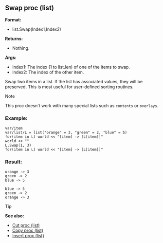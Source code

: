 ## Swap proc (list)

**Format:**
+   list.Swap(Index1,Index2)

**Returns:**
+   Nothing.

**Args:**
+   Index1: The index (1 to list.len) of one of the items to swap.
+   Index2: The index of the other item.

Swap two items in a list. If the list has associated values,
they will be preserved. This is most useful for user-defined sorting
routines.

> [!NOTE]
> This proc doesn\'t work with many
special lists such as `contents` or `overlays`.

### Example:

``` dm
var/item
var/list/L = list("orange" = 3, "green" = 2, "blue" = 5)
for(item in L) world << "[item] -> [L[item]]"
world << ""
L.Swap(1, 3)
for(item in L) world << "[item] -> [L[item]]"
```

### Result:

``` dm
orange -> 3
green -> 2
blue -> 5

blue -> 5
green -> 2
orange -> 3
```

> [!TIP] 
> **See also:**
> +   [Cut proc (list)](/ref/list/proc/Cut.md) 
> +   [Copy proc (list)](/ref/list/proc/Copy.md) 
> +   [Insert proc (list)](/ref/list/proc/Insert.md) 